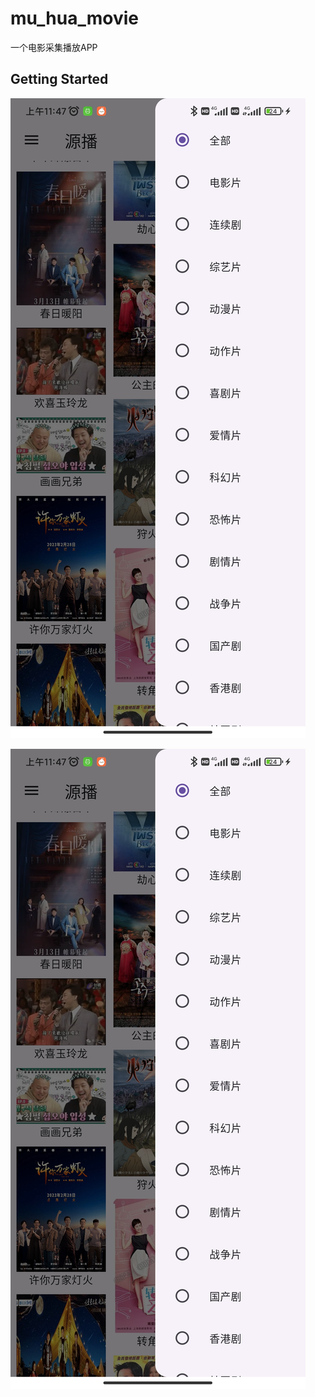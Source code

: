 # mu_hua_movie

一个电影采集播放APP

## Getting Started

![截图1](https://github.com/alun1/mu_hua_movie/blob/master/screenshot/Screenshot_1.jpg)

![截图2](https://github.com/alun1/mu_hua_movie/blob/master/screenshot/Screenshot_1.jpg)